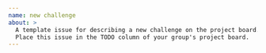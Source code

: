 ```yaml
---
name: new challenge 
about: > 
  A template issue for describing a new challenge on the project board. 
  Place this issue in the TODO column of your group's project board. 
---
```


<!--
  Make your issue easy to find:

  - project board: place it in the TODO column of the project board
  - labels: anything that will make this easier to filter
-->

<!-- 
  Describe the challenge's _behavior_ so someone can start solving it without asking for clarification.
  Do not describe a _strategy_ or an _implementation_!  
  Others are free to solve the behavior however they like.
-->

<!-- include any helpful links or resources for solving this challenge -->
